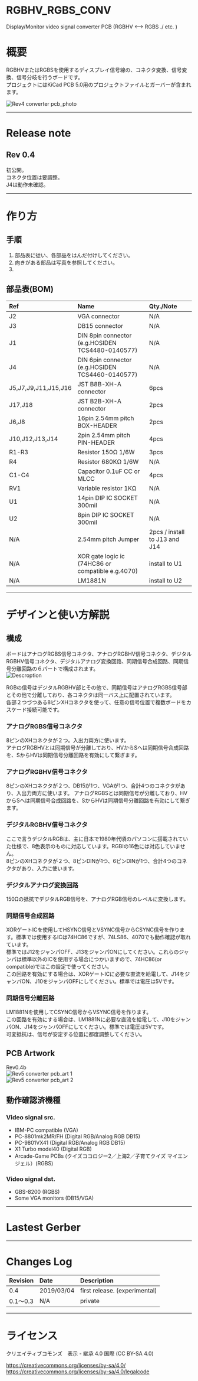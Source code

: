 # RGBHV_RGBS_CONV
Display/Monitor video signal converter PCB (RGBHV &lt;--> RGBS ./ etc. )

# 概要
RGBHVまたはRGBSを使用するディスプレイ信号線の、コネクタ変換、信号変換、信号分岐を行うボードです。  
プロジェクトにはKiCad PCB 5.0用のプロジェクトファイルとガーバーが含まれます。  

![Rev4 converter pcb_photo](https://github.com/antarcticlion/RGBHV_RGBS_CONV/blob/master/rev4_pcb_photo.jpg)  

***
# Release note
## Rev 0.4
初公開。  
コネクタ位置は要調整。  
J4は動作未確認。  

***
# 作り方
## 手順
1. 部品表に従い、各部品をはんだ付けしてください。  
1. 向きがある部品は写真を参照してください。  
1. 

## 部品表(BOM)
| Ref | Name | Qty./Note |
|:---|:---|:---|
|J2 |VGA connector | N/A |
|J3 |DB15 connector | N/A |
|J1 |DIN 8pin connector (e.g.HOSIDEN TCS4480-0140577) | N/A |
|J4 |DIN 6pin connector (e.g.HOSIDEN TCS4460-0140577) | N/A |
|J5,J7,J9,J11,J15,J16 |JST B8B-XH-A connector | 6pcs |
|J17,J18 |JST B2B-XH-A connector | 2pcs |
|J6,J8 |16pin 2.54mm pitch BOX-HEADER | 2pcs |
|J10,J12,J13,J14 |2pin 2.54mm pitch PIN-HEADER | 4pcs |
|R1-R3 | Resistor 150Ω 1/6W | 3pcs |
|R4 | Resistor 680KΩ 1/6W | N/A |
|C1-C4 | Capacitor 0.1uF CC or MLCC | 4pcs |
|RV1 | Variable resistor 1KΩ | N/A |
|U1 | 14pin DIP IC SOCKET 300mil | N/A |
|U2 | 8pin DIP IC SOCKET 300mil | N/A |
| N/A | 2.54mm pitch Jumper | 2pcs / install to J13 and J14 |
| N/A | XOR gate logic ic (74HC86 or compatible e.g.4070) | install to U1 |
| N/A | LM1881N | install to U2 |

***
# デザインと使い方解説
## 構成
ボードはアナログRGBS信号コネクタ、アナログRGBHV信号コネクタ、デジタルRGBHV信号コネクタ、デジタルアナログ変換回路、同期信号合成回路、同期信号分離回路の６パートで構成されます。  
![Descroption](https://github.com/antarcticlion/RGBHV_RGBS_CONV/blob/master/part_dsc.jpg)  

RGBの信号はデジタルRGBHV部とその他で、同期信号はアナログRGBS信号部とその他で分離しており、各コネクタは同一バス上に配置されています。  
各部２つづつある8ピンXHコネクタを使って、任意の信号位置で複数ボードをカスケード接続可能です。  

### アナログRGBS信号コネクタ
8ピンのXHコネクタが２つ。入出力両方に使います。  
アナログRGBHVとは同期信号が分離しており、HVからSへは同期信号合成回路を、SからHVは同期信号分離回路を有効にして繋ぎます。

### アナログRGBHV信号コネクタ
8ピンのXHコネクタが２つ、DB15が1つ、VGAが1つ、合計4つのコネクタがあり、入出力両方に使います。 
アナログRGBSとは同期信号が分離しており、HVからSへは同期信号合成回路を、SからHVは同期信号分離回路を有効にして繋ぎます。

### デジタルRGBHV信号コネクタ
ここで言うデジタルRGBは、主に日本で1980年代頃のパソコンに搭載されていた仕様で、8色表示のものに対応しています。RGBIの16色には対応していません。  
8ピンのXHコネクタが２つ、8ピンDINが1つ、6ピンDINが1つ、合計4つのコネクタがあり、入力に使います。 

### デジタルアナログ変換回路
150Ωの抵抗でデジタルRGB信号を、アナログRGB信号のレベルに変換します。

### 同期信号合成回路
XORゲートICを使用してHSYNC信号とVSYNC信号からCSYNC信号を作ります。標準では使用するICは74HC86ですが、74LS86、4070でも動作確認が取れています。  
標準ではJ12をジャンパOFF、J13をジャンパONにしてください。これらのジャンパは標準以外のICを使用する場合につかいますので、74HC86(or compatible)ではこの設定で使ってください。  
この回路を有効にする場合は、XORゲートICに必要な直流を給電して、J14をジャンパON、J10をジャンパOFFにしてください。標準では電圧は5Vです。  

### 同期信号分離回路
LM1881Nを使用してCSYNC信号からVSYNC信号を作ります。  
この回路を有効にする場合は、LM1881Nに必要な直流を給電して、J10をジャンパON、J14をジャンパOFFにしてください。標準では電圧は5Vです。  
可変抵抗は、信号が安定する位置に都度調整してください。  

## PCB Artwork
Rev0.4b  
![Rev5 converter pcb_art 1](https://github.com/antarcticlion/RGBHV_RGBS_CONV/blob/master/pcb_art_rev5omote.jpg)  
![Rev5 converter pcb_art 2](https://github.com/antarcticlion/RGBHV_RGBS_CONV/blob/master/pcb_art_rev5ura.jpg)  

## 動作確認済機種
### Video signal src.
- IBM-PC compatible (VGA)  
- PC-8801mk2MR/FH (Digital RGB/Analog RGB DB15)  
- PC-9801VX41 (Digital RGB/Analog RGB DB15)  
- X1 Turbo model40 (Digital RGB)  
- Arcade-Game PCBs (クイズココロジー2／上海2／子育てクイズ マイエンジェル）(RGBS)  
### Video signal dst.
- GBS-8200 (RGBS)
- Some VGA monitors (DB15/VGA)

***
# Lastest Gerber

***
# Changes Log  
| Revision | Date | Description |
|:---|:---|:---|
|0.4 |2019/03/04 | first release. (experimental) |
|0.1～0.3 | N/A | private |

***
# ライセンス
クリエイティブコモンズ　表示 - 継承 4.0 国際 (CC BY-SA 4.0)

https://creativecommons.org/licenses/by-sa/4.0/  
https://creativecommons.org/licenses/by-sa/4.0/legalcode
